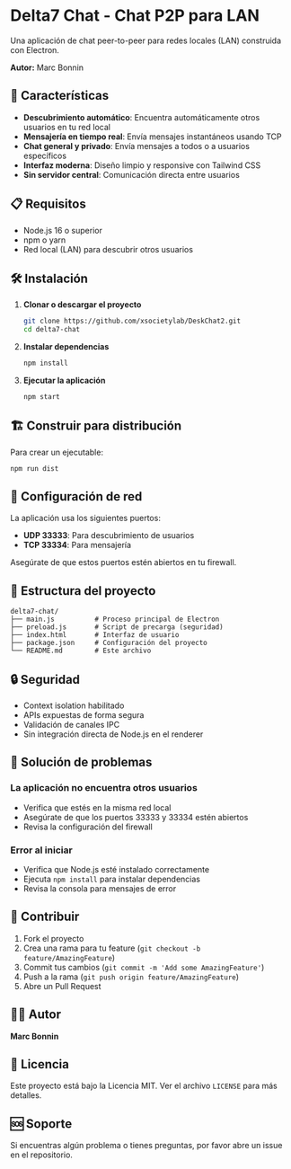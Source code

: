 # Delta7 Chat - Chat P2P para LAN

Una aplicación de chat peer-to-peer para redes locales (LAN) construida con Electron.

**Autor:** Marc Bonnin

## 🚀 Características

- **Descubrimiento automático**: Encuentra automáticamente otros usuarios en tu red local
- **Mensajería en tiempo real**: Envía mensajes instantáneos usando TCP
- **Chat general y privado**: Envía mensajes a todos o a usuarios específicos
- **Interfaz moderna**: Diseño limpio y responsive con Tailwind CSS
- **Sin servidor central**: Comunicación directa entre usuarios

## 📋 Requisitos

- Node.js 16 o superior
- npm o yarn
- Red local (LAN) para descubrir otros usuarios

## 🛠️ Instalación

1. **Clonar o descargar el proyecto**
   ```bash
   git clone https://github.com/xsocietylab/DeskChat2.git
   cd delta7-chat
   ```

2. **Instalar dependencias**
   ```bash
   npm install
   ```

3. **Ejecutar la aplicación**
   ```bash
   npm start
   ```

## 🏗️ Construir para distribución

Para crear un ejecutable:

```bash
npm run dist
```

## 🔧 Configuración de red

La aplicación usa los siguientes puertos:
- **UDP 33333**: Para descubrimiento de usuarios
- **TCP 33334**: Para mensajería

Asegúrate de que estos puertos estén abiertos en tu firewall.

## 📁 Estructura del proyecto

```
delta7-chat/
├── main.js          # Proceso principal de Electron
├── preload.js       # Script de precarga (seguridad)
├── index.html       # Interfaz de usuario
├── package.json     # Configuración del proyecto
└── README.md        # Este archivo
```

## 🔒 Seguridad

- Context isolation habilitado
- APIs expuestas de forma segura
- Validación de canales IPC
- Sin integración directa de Node.js en el renderer

## 🐛 Solución de problemas

### La aplicación no encuentra otros usuarios
- Verifica que estés en la misma red local
- Asegúrate de que los puertos 33333 y 33334 estén abiertos
- Revisa la configuración del firewall

### Error al iniciar
- Verifica que Node.js esté instalado correctamente
- Ejecuta `npm install` para instalar dependencias
- Revisa la consola para mensajes de error

## 🤝 Contribuir

1. Fork el proyecto
2. Crea una rama para tu feature (`git checkout -b feature/AmazingFeature`)
3. Commit tus cambios (`git commit -m 'Add some AmazingFeature'`)
4. Push a la rama (`git push origin feature/AmazingFeature`)
5. Abre un Pull Request

## 👨‍💻 Autor

**Marc Bonnin**

## 📄 Licencia

Este proyecto está bajo la Licencia MIT. Ver el archivo `LICENSE` para más detalles.

## 🆘 Soporte

Si encuentras algún problema o tienes preguntas, por favor abre un issue en el repositorio. 
